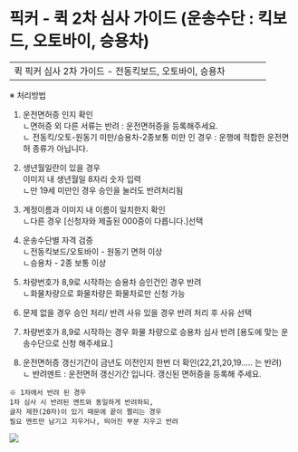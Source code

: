 # 픽커 - 퀵 2차 심사 가이드 (운송수단 : 킥보드, 오토바이, 승용차)

|  |  |  |  |  |
| --- | --- | --- | --- | --- |
| 퀵 픽커 심사 2차 가이드 - 전동킥보드, 오토바이, 승용차 | | | | |

※ 처리방법

1. 운전면허증 인지 확인  
ㄴ면허증 외 다른 서류는 반려 : 운전면허증을 등록해주세요.  
ㄴ 전동킥/오토-원동기 미만/승용차-2종보통 미만 인 경우 : 운행에 적합한 운전면허 종류가 아닙니다.

2. 생년월일란이 있을 경우  
이미지 내 생년월일 8자리 숫자 입력  
ㄴ만 19세 미만인 경우 승인을 눌러도 반려처리됨

3. 계정이름과 이미지 내 이름이 일치한지 확인  
ㄴ다른 경우 [신청자와 제출된 000증이 다릅니다.]선택

4. 운송수단별 자격 검증  
ㄴ전동킥보드/오토바이 - 원동기 면허 이상  
ㄴ승용차 - 2종 보통 이상

5. 차량번호가 8,9로 시작하는 승용차 승인건인 경우 반려  
ㄴ화물차량으로 화물차량은 화물차로만 신청 가능

6. 문제 없을 경우 승인 처리/ 반려 사유 있을 경우 반려 처리 후 사유 선택

7. 차량번호가 8,9로 시작하는 경우 화물 차량으로 승용차 심사 반려 [용도에 맞는 운송수단으로 신청 해주세요.]

8. 운전면허증 갱신기간이 금년도 이전인지 한번 더 확인(22,21,20,19….. 는 반려)  
ㄴ 반려멘트 : 운전면허 갱신기간 입니다. 갱신된 면허증을 등록해 주세요.

```
※ 1차에서 반려 된 경우   
1차 심사 시 반려된 멘트와 동일하게 반려하되,  
글자 제한(20자)이 있기 때문에 끝이 짤리는 경우   
필요 멘트만 남기고 지우거나, 띄어진 부분 지우고 반려
```

![](https://kakaomobilitysupport.zendesk.com/hc/article_attachments/32275479428121)